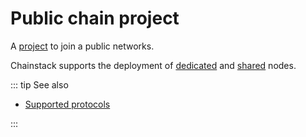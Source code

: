 # Public chain project

A [project](/glossary/project) to join a public networks.

Chainstack supports the deployment of [dedicated](/glossary/dedicated-node) and [shared](/glossary/shared-node) nodes.

::: tip See also

* [Supported protocols](/platform/supported-protocols)

:::
